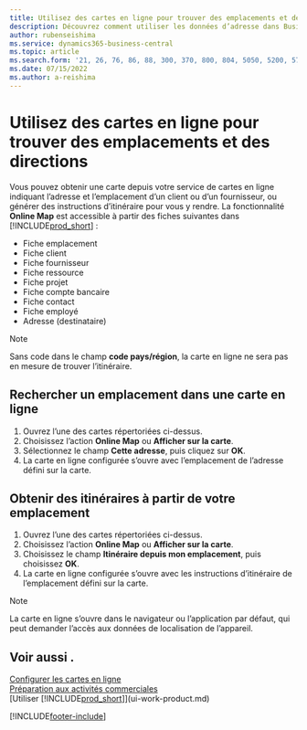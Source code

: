 ```yaml
---
title: Utilisez des cartes en ligne pour trouver des emplacements et des directions
description: Découvrez comment utiliser les données d’adresse dans Business Central pour obtenir une carte en ligne avec des itinéraires.
author: rubenseishima
ms.service: dynamics365-business-central
ms.topic: article
ms.search.form: '21, 26, 76, 86, 88, 300, 370, 800, 804, 5050, 5200, 5703'
ms.date: 07/15/2022
ms.author: a-reishima
---
```

# <a name="use-online-maps-to-find-locations-and-directions" />Utilisez des cartes en ligne pour trouver des emplacements et des directions

Vous pouvez obtenir une carte depuis votre service de cartes en ligne indiquant l’adresse et l’emplacement d’un client ou d’un fournisseur, ou générer des instructions d’itinéraire pour vous y rendre. La fonctionnalité **Online Map** est accessible à partir des fiches suivantes dans [!INCLUDE[prod_short](includes/prod_short.md)] :

* Fiche emplacement
* Fiche client
* Fiche fournisseur
* Fiche ressource
* Fiche projet
* Fiche compte bancaire
* Fiche contact
* Fiche employé
* Adresse (destinataire)

> [!NOTE]
> Sans code dans le champ **code pays/région**, la carte en ligne ne sera pas en mesure de trouver l’itinéraire.

## <a name="find-a-location-in-an-online-map" />Rechercher un emplacement dans une carte en ligne

1. Ouvrez l’une des cartes répertoriées ci-dessus.
2. Choisissez l’action **Online Map** ou **Afficher sur la carte**.
3. Sélectionnez le champ **Cette adresse**, puis cliquez sur **OK**.
4. La carte en ligne configurée s’ouvre avec l’emplacement de l’adresse défini sur la carte.

## <a name="get-route-directions-from-your-location" />Obtenir des itinéraires à partir de votre emplacement

1. Ouvrez l’une des cartes répertoriées ci-dessus.
2. Choisissez l’action **Online Map** ou **Afficher sur la carte**.
3. Choisissez le champ **Itinéraire depuis mon emplacement**, puis choisissez **OK**.
4. La carte en ligne configurée s’ouvre avec les instructions d’itinéraire de l’emplacement défini sur la carte.

> [!NOTE]
> La carte en ligne s’ouvre dans le navigateur ou l’application par défaut, qui peut demander l’accès aux données de localisation de l’appareil.

## <a name="see-also" />Voir aussi .

[Configurer les cartes en ligne](across-online-maps-setup.md)  
[Préparation aux activités commerciales](ui-get-ready-business.md)  
[Utiliser [!INCLUDE[prod_short](includes/prod_short.md)]](ui-work-product.md)  

[!INCLUDE[footer-include](includes/footer-banner.md)]
